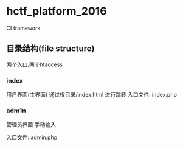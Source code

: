 # hctf_platform_2016
CI framework

## 目录结构(file structure)
两个入口,两个htaccess

### index
用户界面(主界面)
通过根目录/index.html 进行跳转
入口文件: index.php

### adm1n
管理员界面
手动输入

入口文件: admin.php
